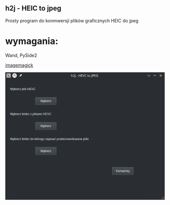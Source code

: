 ## h2j - HEIC to jpeg

Prosty program do konmwersji plików graficznych HEIC do jpeg


# wymagania:
Wand, PySide2

[imagemagick](https://imagemagick.org/script/download.php)


![alt text](screen.png)

